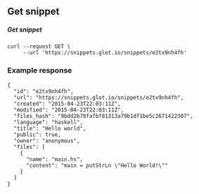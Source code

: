 ## Get snippet

##### Get snippet
    curl --request GET \
         --url 'https://snippets.glot.io/snippets/e2tx9nh4fh'

### Example response
    {
      "id": "e2tx9nh4fh",
      "url": "https://snippets.glot.io/snippets/e2tx9nh4fh",
      "created": "2015-04-23T22:03:11Z",
      "modified": "2015-04-23T22:03:11Z",
      "files_hash": "9bdd2b79fafbf81313a79b1df1be5c2671422307",
      "language": "haskell",
      "title": "Hello world",
      "public": true,
      "owner": "anonymous",
      "files": [
        {
          "name": "main.hs",
          "content": "main = putStrLn \"Hello World!\""
        }
      ]
    }
